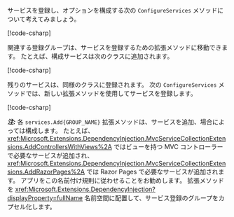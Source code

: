 <a name="csc"></a>

サービスを登録し、オプションを構成する次の `ConfigureServices` メソッドについて考えてみましょう。

[!code-csharp[](~/fundamentals/configuration/index/samples/3.x/ConfigSample/Startup2.cs?name=snippet)]

関連する登録グループは、サービスを登録するための拡張メソッドに移動できます。 たとえば、構成サービスは次のクラスに追加されます。

[!code-csharp[](~/fundamentals/configuration/index/samples/3.x/ConfigSample/Options/MyConfigServiceCollectionExtensions.cs)]

残りのサービスは、同様のクラスに登録されます。 次の `ConfigureServices` メソッドでは、新しい拡張メソッドを使用してサービスを登録します。

[!code-csharp[](~/fundamentals/configuration/index/samples/3.x/ConfigSample/Startup4.cs?name=snippet)]

**_注:_** 各 `services.Add{GROUP_NAME}` 拡張メソッドは、サービスを追加、場合によっては構成します。 たとえば、<xref:Microsoft.Extensions.DependencyInjection.MvcServiceCollectionExtensions.AddControllersWithViews%2A> ではビューを持つ MVC コントローラーで必要なサービスが追加され、<xref:Microsoft.Extensions.DependencyInjection.MvcServiceCollectionExtensions.AddRazorPages%2A> では Razor Pages で必要なサービスが追加されます。 アプリをこの名前付け規則に従わせることをお勧めします。 拡張メソッドを <xref:Microsoft.Extensions.DependencyInjection?displayProperty=fullName> 名前空間に配置して、サービス登録のグループをカプセル化します。
